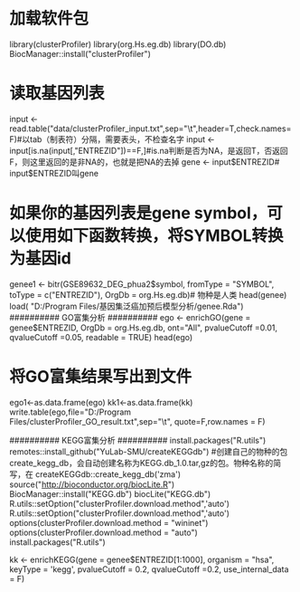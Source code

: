 # 加载软件包
library(clusterProfiler)
library(org.Hs.eg.db)
library(DO.db)
BiocManager::install("clusterProfiler")
# 读取基因列表
input <- read.table("data/clusterProfiler_input.txt",sep="\t",header=T,check.names=F)#以tab（制表符）分隔，需要表头，不检查名字
input <- input[is.na(input[,"ENTREZID"])==F,]#is.na判断是否为NA，是返回T，否返回F，则这里返回的是非NA的，也就是把NA的去掉
gene <- input$ENTREZID# input$ENTREZID叫gene

# 如果你的基因列表是gene symbol，可以使用如下函数转换，将SYMBOL转换为基因id
genee1 <- bitr(GSE89632_DEG_phua2$symbol,
                fromType = "SYMBOL",
                toType = c("ENTREZID"),
                OrgDb = org.Hs.eg.db)# 物种是人类
head(genee)
load( "D:/Program Files/基因集泛癌加预后模型分析/genee.Rda")
########## GO富集分析 ########## 
ego <- enrichGO(gene = genee$ENTREZID,
                OrgDb = org.Hs.eg.db, 
                ont="All",
                pvalueCutoff =0.01, 
                qvalueCutoff =0.05,
                readable = TRUE)
head(ego)
# 将GO富集结果写出到文件
ego1<-as.data.frame(ego)
kk1<-as.data.frame(kk)
write.table(ego,file="D:/Program Files/clusterProfiler_GO_result.txt",sep="\t",
            quote=F,row.names = F)

########## KEGG富集分析 ########## 
install.packages("R.utils")
remotes::install_github("YuLab-SMU/createKEGGdb")
#创建自己的物种的包create_kegg_db，会自动创建名称为KEGG.db_1.0.tar,gz的包。物种名称的简写，在
createKEGGdb::create_kegg_db('zma')
source("http://bioconductor.org/biocLite.R")
BiocManager::install("KEGG.db")
biocLite("KEGG.db")
R.utils::setOption("clusterProfiler.download.method",'auto') 
R.utils::setOption("clusterProfiler.download.method",'auto') 
options(clusterProfiler.download.method = "wininet")
options(clusterProfiler.download.method = "auto")
install.packages("R.utils")

kk <- enrichKEGG(gene = genee$ENTREZID[1:1000],
                 organism = "hsa",
                 keyType  = 'kegg',
                 pvalueCutoff = 0.2,
                 qvalueCutoff =0.2,
                 use_internal_data = F)
